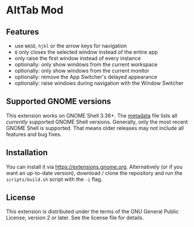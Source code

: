 # AltTab Mod

## Features

- use `WASD`, `hjkl` or the arrow keys for navigation
- `Q` only closes the selected window instead of the entire app
- only raise the first window instead of every instance
- optionally: only show windows from the current workspace
- optionally: only show windows from the current monitor
- optionally: remove the App Switcher's delayed appearance
- optionally: raise windows during navigation with the Window Switcher

## Supported GNOME versions

This extension works on GNOME Shell 3.36+. The [metadata](https://github.com/Leleat/AltTab-Mod/blob/master/alttab-mod%40leleat-on-github/metadata.json#L5) file lists all _currently_ supported GNOME Shell versions. Generally, only the most recent GNOME Shell is supported. That means older releases may not include all features and bug fixes.

## Installation

You can install it via https://extensions.gnome.org. Alternatively (or if you want an up-to-date version), download / clone the repository and run the `scripts/build.sh` script with the `-i` flag.

## License

This extension is distributed under the terms of the GNU General Public License, version 2 or later. See the license file for details.
